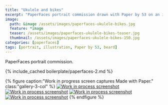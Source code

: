 ```yaml
---
title: "Ukulele and bikes"
excerpt: "PaperFaces portrait commission drawn with Paper by 53 on an iPad."
image: 
  path: &image /assets/images/paperfaces-ukulele-bikes.jpg 
  feature: *image
  teaser: /assets/images/paperfaces-ukulele-bikes-teaser.jpg
  thumbnail: /assets/images/paperfaces-ukulele-bikes-150.jpg
categories: [paperfaces]
tags: [portrait, illustration, Paper by 53, beard]
---
```


PaperFaces portrait commission.

{% include_cached boilerplate/paperfaces-2.md %}

{% figure caption:"Work in progress screen captures Made with Paper." class:"gallery-3-col" %}
[![Work in process screenshot](/assets/images/paperfaces-ukulele-bikes-process-1-600.jpg)](/assets/images/paperfaces-ukulele-bikes-process-1-lg.jpg) [![Work in process screenshot](/assets/images/paperfaces-ukulele-bikes-process-2-600.jpg)](/assets/images/paperfaces-ukulele-bikes-process-2-lg.jpg) [![Work in process screenshot](/assets/images/paperfaces-ukulele-bikes-process-3-600.jpg)](/assets/images/paperfaces-ukulele-bikes-process-3-lg.jpg) [![Work in process screenshot](/assets/images/paperfaces-ukulele-bikes-process-4-600.jpg)](/assets/images/paperfaces-ukulele-bikes-process-4-lg.jpg)
{% endfigure %}
